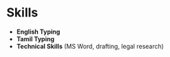 # Skills

- **English Typing**
- **Tamil Typing**
- **Technical Skills** (MS Word, drafting, legal research)
